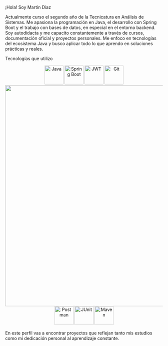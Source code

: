 
¡Hola! Soy Martín Díaz

Actualmente curso el segundo año de la Tecnicatura en Análisis de Sistemas. Me apasiona la programación en Java, el desarrollo con Spring Boot y el trabajo con bases de datos, en especial en el entorno backend.
Soy autodidacta y me capacito constantemente a través de cursos, documentación oficial y proyectos personales.
Me enfoco en tecnologías del ecosistema Java y busco aplicar todo lo que aprendo en soluciones prácticas y reales.

Tecnologías que utilizo

<p align="center">
  <img src="https://github.com/user-attachments/assets/57d21556-02ac-49b9-85e9-7a3b11e7ff73" alt="Java" height="60" width="60"/>
  <img src="https://github.com/user-attachments/assets/49133c27-9914-4ba6-a69b-ee7980cd75b2" alt="Spring Boot" width="60"/>
  <img src="https://github.com/user-attachments/assets/056a1c96-e5f7-4bd2-a41b-6b64f2dae161" alt="JWT" width="60"/>
  <img src="https://github.com/user-attachments/assets/918a5a4d-eba7-4a7a-a818-b1a04a048959" alt="Git" width="60"/>
  <img width="1280" height="706" alt="logo jpa" src="https://github.com/user-attachments/assets/b8ea73ff-2177-4581-8641-49a5108bd9e6" />

  <img src="https://github.com/user-attachments/assets/a6aa1d0a-95ee-46ff-a3e9-efb24e35a8b8" alt="Postman" width="60"/>
  <img src="https://github.com/user-attachments/assets/3c30e6c7-6a91-44e5-9ca4-eaca77dcf90d" alt="JUnit" height="60" width="60"/>
  <img src="https://github.com/user-attachments/assets/945395a3-cacf-4b2e-8c87-dddb05eece01" alt="Maven" width="60"/>
</p>


 En este perfil vas a encontrar proyectos que reflejan tanto mis estudios como mi dedicación personal al aprendizaje constante.








